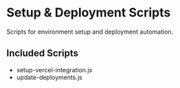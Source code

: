 # Setup & Deployment Scripts

Scripts for environment setup and deployment automation.

## Included Scripts

- setup-vercel-integration.js
- update-deployments.js
